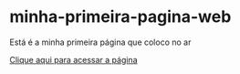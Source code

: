 # minha-primeira-pagina-web
Está é a minha primeira página que coloco no ar

[Clique aqui para acessar a página](https://denilsonfernandes18.github.io/minha-primeira-pagina-web/)
